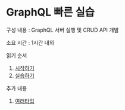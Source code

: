 # GraphQL 빠른 실습

구성 내용 : GraphQL 서버 실행 및 CRUD API 개발

소요 시간 : 1시간 내외

읽기 순서
1. [시작하기](./GraphQL시작하기.md)
1. [실습하기](./GraphQL실습하기.md)

추가 내용
1. [여러타입](./여러가지타입.md)